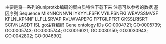 主要是将一系列的uniprotkb编码的蛋白质特性下载下来
注意可以参考的数据
基因序列 Sequence
    MIKNNCNNVN IYKYYLFSFK VYILPSNFKI WEAVSSMVSF KFLNLKPNNF LLFLLSRVAP RVLWVAPEPG FPTGILPFRT GKSSLRISRT SCIVNLASDT ISL
go注释编码 Gene ontology IDs
    GO:0004721; GO:0005739; GO:0005743; GO:0005744; GO:0016021; GO:0030150; GO:0030943; GO:0042802; GO:0046902

